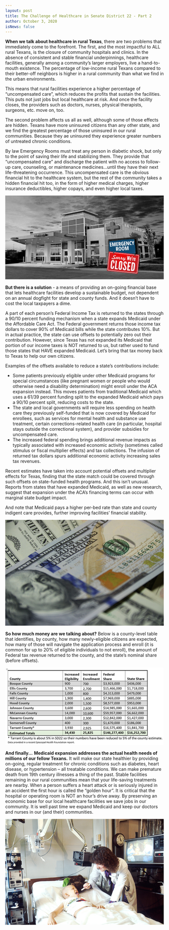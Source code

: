```yaml
---
layout: post
title: The Challenge of Healthcare in Senate District 22 - Part 2
author: October 3, 2020
isNews: false
---
```

**When we talk about healthcare in rural Texas**, there are two problems that immediately come to the forefront. 
The first, and the most impactful to ALL rural Texans, is the closure of community hospitals and clinics. In the absence of consistent and stable financial underpinnings, healthcare facilities, generally among a community’s larger employers, live a hand-to-mouth existence. The percentage of low-income rural Texans compared to their better-off neighbors is higher in a rural community than what we find in the urban environments. 

This means that rural facilities experience a higher percentage of “uncompensated care”, which reduces the profits that sustain the facilities. This puts not just jobs but local healthcare at risk. And once the facility closes, the providers such as doctors, nurses, physical therapists, surgeons, etc. move on, too.

The second problem affects us all as well, although some of those effects are hidden. Texans have more uninsured citizens than any other state, and we find the greatest percentage of those uninsured in our rural communities. Because they ae uninsured they experience greater numbers of untreated chronic conditions. 

By law Emergency Rooms must treat any person in diabetic shock, but only to the point of saving their life and stabilizing them. They provide that “uncompensated care” and discharge the patient with no access to follow-up care, counseling, or maintenance medicines...until they have their next life-threatening occurrence. This uncompensated care is the obvious financial hit to the healthcare system, but the rest of the community takes a hidden financial hit too, in the form of higher medical charges, higher insurance deductibles, higher copays, and even higher local taxes.

![](/res/img/hospital-building-pic1.jpg)

**But there is a solution** - a means of providing an on-going financial base that lets healthcare facilities develop a sustainable budget, not dependent on an annual dogfight for state and county funds. And it doesn’t have to cost the local taxpayers a dime.

A part of each person’s Federal Income Tax is returned to the states through a 90/10 percent funding mechanism when a state expands Medicaid under the Affordable Care Act. The Federal government returns those income tax dollars to cover 90% of Medicaid bills while the state contributes 10%. But in actual practice, the state can use offsets to potentially zero out their contribution. However, since Texas has not expanded its Medicaid that portion of our income taxes is NOT returned to us, but rather used to fund those states that HAVE expanded Medicaid. Let’s bring that tax money back to Texas to help our own citizens.

Examples of the offsets available to reduce a state’s contributions include: 

* Some patients previously eligible under other Medicaid programs for special circumstances (like pregnant women or people who would otherwise need a disability determination) might enroll under the ACA expansion instead. This moves patients from traditional Medicaid which uses a 61/39 percent funding split to the expanded Medicaid which pays a 90/10 percent split, reducing costs to the state.
* The state and local governments will require less spending on health care they previously self-funded that is now covered by Medicaid for enrollees, such as services for mental health and substance use treatment, certain corrections-related health care (in particular, hospital stays outside the correctional system), and provider subsidies for uncompensated care.
* The increased federal spending brings additional revenue impacts as typically associated with increased economic activity (sometimes called stimulus or fiscal multiplier effects) and tax collections. The infusion of returned tax dollars spurs additional economic activity increasing sales tax revenues.

Recent estimates have taken into account potential offsets and multiplier effects for Texas, finding that the state match could be covered through such offsets on state-funded health programs. And this isn’t unusual. Reports from states that have expanded Medicaid, as well as new research, suggest that expansion under the ACA’s financing terms can occur with marginal state budget impact.

And note that Medicaid pays a higher per-bed rate than state and county indigent care provides, further improving facilities’ financial stability.

![](/res/img/hospital-pic2-vladimir-solomyani-rkpiuxlq29a-unsplash-resized.jpg)

**So how much money are we talking about?** Below is a county-level table that identifies, by county, how many newly-eligible citizens are expected, how many of those will navigate the application process and enroll (it is common for up to 20% of eligible individuals to not enroll), the amount of Federal tax revenue returned to the county, and the state’s nominal share (before offsets).

![](/res/img/pic2.1-resize-3-hospital2-county-chart-second-resized.jpg)

**And finally...**
**Medicaid expansion addresses the actual health needs of millions of our fellow Texans.** It will make our state healthier by providing on-going, regular treatment for chronic conditions such as diabetes, heart disease, or hypertension – all treatable conditions. We can make premature death from 19th century illnesses a thing of the past.
Stable facilities remaining in our rural communities mean that your life-saving treatments are nearby. When a person suffers a heart attack or is seriously injured in an accident the first hour is called the “golden hour”. It is critical that the hospital or operating room is NOT an hour’s drive away.
By preserving an economic base for our local healthcare facilities we save jobs in our community.
It is well past time we expand Medicaid and keep our doctors and nurses in our (and their) communities.

![](/res/img/pic3-national-cancer-institute-3lt2peqdq5g-unsplash-resized.jpg)